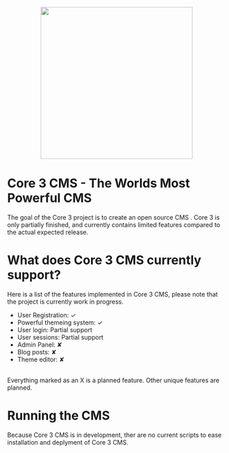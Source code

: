 <p align="center">
  <img src="https://raw.githubusercontent.com/zubairfazal/Core3/master/system/assests/img/logo.jpg" width="350"/>
</p>


# Core 3 CMS - The Worlds Most Powerful CMS
The goal of the Core 3 project is to create an open source CMS . Core 3 is only partially finished, and currently contains limited features compared to the actual expected release.


# What does Core 3 CMS currently support?
Here is a list of the features implemented in Core 3 CMS, please note that the project is currently work in progress.
- User Registration: ✓
- Powerful themeing system: ✓
- User login: Partial support
- User sessions: Partial support
- Admin Panel: ✘
- Blog posts: ✘
- Theme editor: ✘
<br>
Everything marked as an X is a planned feature.  Other unique features are planned.


# Running the CMS
Because Core 3 CMS is in development, ther are no current scripts to ease installation and deplyment of Core 3 CMS.
